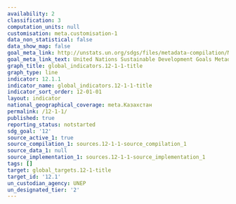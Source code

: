 ```yaml
---
availability: 2
classification: 3
computation_units: null
customisation: meta.customisation-1
data_non_statistical: false
data_show_map: false
goal_meta_link: http://unstats.un.org/sdgs/files/metadata-compilation/Metadata-Goal-12.pdf
goal_meta_link_text: United Nations Sustainable Development Goals Metadata (pdf 782kB)
graph_title: global_indicators.12-1-1-title
graph_type: line
indicator: 12.1.1
indicator_name: global_indicators.12-1-1-title
indicator_sort_order: 12-01-01
layout: indicator
national_geographical_coverage: meta.Казахстан
permalink: /12-1-1/
published: true
reporting_status: notstarted
sdg_goal: '12'
source_active_1: true
source_compilation_1: sources.12-1-1-source_compilation_1
source_data_1: null
source_implementation_1: sources.12-1-1-source_implementation_1
tags: []
target: global_targets.12-1-title
target_id: '12.1'
un_custodian_agency: UNEP
un_designated_tier: '2'
---
```

